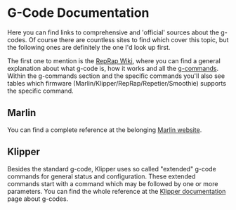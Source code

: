 # G-Code Documentation

Here you can find links to comprehensive and 'official' sources about the g-codes. Of course there are countless sites to find which cover this topic, but the following ones are definitely the one I'd look up first.    
   
The first one to mention is the [RepRap Wiki](https://reprap.org/wiki/G-code), where you can find a general explanation about what g-code is, how it works and all the [g-commands](https://reprap.org/wiki/G-code#G-commands). Within the g-commands section and the specific commands you'll also see tables which firmware (Marlin/Klipper/RepRap/Repetier/Smoothie) supports the specific command. 
   
## Marlin 
You can find a complete reference at the belonging [Marlin website](https://marlinfw.org/meta/gcode/).  
  
## Klipper 
Besides the standard g-code, Klipper uses so called "extended" g-code commands for general status and configuration. These extended commands start with a command which may be followed by one or more parameters. You can find the whole reference at the [Klipper documentation](https://www.klipper3d.org/G-Codes.html) page about g-codes.  
